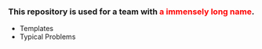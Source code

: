 ### This repository is used for a team with <font color=red>a immensely long name</font>.
* Templates
* Typical Problems